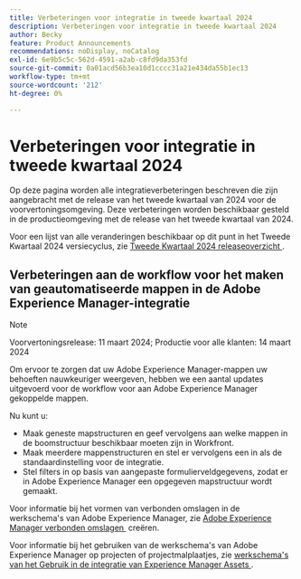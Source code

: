 ```yaml
---
title: Verbeteringen voor integratie in tweede kwartaal 2024
description: Verbeteringen voor integratie in tweede kwartaal 2024
author: Becky
feature: Product Announcements
recommendations: noDisplay, noCatalog
exl-id: 6e9b5c5c-562d-4591-a2ab-c8fd9da353fd
source-git-commit: 0a01acd56b3ea10d1cccc31a21e434da55b1ec13
workflow-type: tm+mt
source-wordcount: '212'
ht-degree: 0%

---
```


# Verbeteringen voor integratie in tweede kwartaal 2024

Op deze pagina worden alle integratieverbeteringen beschreven die zijn aangebracht met de release van het tweede kwartaal van 2024 voor de voorvertoningsomgeving. Deze verbeteringen worden beschikbaar gesteld in de productieomgeving met de release van het tweede kwartaal van 2024.

Voor een lijst van alle veranderingen beschikbaar op dit punt in het Tweede Kwartaal 2024 versiecyclus, zie [&#x200B; Tweede Kwartaal 2024 releaseoverzicht &#x200B;](/help/quicksilver/product-announcements/product-releases/24-q2-release-activity/24-q2-release-overview.md).

## Verbeteringen aan de workflow voor het maken van geautomatiseerde mappen in de Adobe Experience Manager-integratie

>[!NOTE]
>
>Voorvertoningsrelease: 11 maart 2024; Productie voor alle klanten: 14 maart 2024

Om ervoor te zorgen dat uw Adobe Experience Manager-mappen uw behoeften nauwkeuriger weergeven, hebben we een aantal updates uitgevoerd voor de workflow voor aan Adobe Experience Manager gekoppelde mappen.

Nu kunt u:

* Maak geneste mapstructuren en geef vervolgens aan welke mappen in de boomstructuur beschikbaar moeten zijn in Workfront.
* Maak meerdere mappenstructuren en stel er vervolgens een in als de standaardinstelling voor de integratie.
* Stel filters in op basis van aangepaste formulierveldgegevens, zodat er in Adobe Experience Manager een opgegeven mapstructuur wordt gemaakt.

Voor informatie bij het vormen van verbonden omslagen in de werkschema&#39;s van Adobe Experience Manager, zie [&#x200B; Adobe Experience Manager verbonden omslagen &#x200B;](/help/quicksilver/administration-and-setup/configure-integrations/configure-aacs-integration.md#create-adobe-experience-manager-linked-folders) creëren.

Voor informatie bij het gebruiken van de werkschema&#39;s van Adobe Experience Manager op projecten of projectmalplaatjes, zie [&#x200B; werkschema&#39;s van het Gebruik in de integratie van Experience Manager Assets &#x200B;](/help/quicksilver/documents/adobe-workfront-for-experience-manager-assets-essentials/use-aem-workflows.md).
